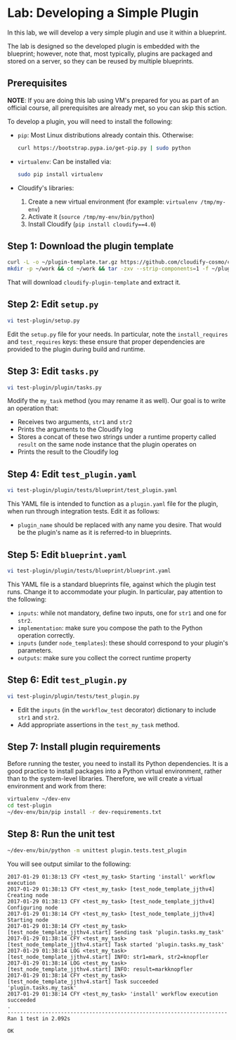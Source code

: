 # Lab: Developing a Simple Plugin

In this lab, we will develop a very simple plugin and use it within a blueprint.

The lab is designed so the developed plugin is embedded with the blueprint; however, note that, most typically, plugins are packaged and stored on a server, so they can be reused
by multiple blueprints.

## Prerequisites

**NOTE**: If you are doing this lab using VM's prepared for you as part of an official course, all prerequisites are
already met, so you can skip this sction.

To develop a plugin, you will need to install the following:

*   `pip`: Most Linux distributions already contain this. Otherwise:
    
    ```bash
    curl https://bootstrap.pypa.io/get-pip.py | sudo python
    ```

*   `virtualenv`: Can be installed via:
    
    ```bash
    sudo pip install virtualenv
    ```

*   Cloudify's libraries:
    1.  Create a new virtual environment (for example: `virtualenv /tmp/my-env`)
    2.  Activate it (`source /tmp/my-env/bin/python`)
    3.  Install Cloudify (`pip install cloudify==4.0`)

## Step 1: Download the plugin template

```bash
curl -L -o ~/plugin-template.tar.gz https://github.com/cloudify-cosmo/cloudify-plugin-template/archive/4.0.tar.gz
mkdir -p ~/work && cd ~/work && tar -zxv --strip-components=1 -f ~/plugin-template.tar.gz
```

That will download `cloudify-plugin-template` and extract it.

## Step 2: Edit `setup.py`

```bash
vi test-plugin/setup.py
```

Edit the `setup.py` file for your needs. In particular, note the `install_requires` and `test_requires` keys: these ensure that proper dependencies are provided to the plugin during build and runtime.

## Step 3: Edit `tasks.py`

```bash
vi test-plugin/plugin/tasks.py
```

Modify the `my_task` method (you may rename it as well). Our goal is to write an operation that:

* Receives two arguments, `str1` and `str2`
* Prints the arguments to the Cloudify log
* Stores a concat of these two strings under a runtime property called `result` on the same node instance that the plugin operates on
* Prints the result to the Cloudify log

## Step 4: Edit `test_plugin.yaml`

```bash
vi test-plugin/plugin/tests/blueprint/test_plugin.yaml
```

This YAML file is intended to function as a `plugin.yaml` file for the plugin, when run through integration tests. Edit it as follows:

* `plugin_name` should be replaced with any name you desire. That would be the plugin's name as it is referred-to in blueprints.

## Step 5: Edit `blueprint.yaml`

```bash
vi test-plugin/plugin/tests/blueprint/blueprint.yaml
```

This YAML file is a standard blueprints file, against which the plugin test runs. Change it to accommodate your plugin. In particular, pay attention to the following:

* `inputs`: while not mandatory, define two inputs, one for `str1` and one for `str2`.
* `implementation`: make sure you compose the path to the Python operation correctly.
* `inputs` (under `node_templates`): these should correspond to your plugin's parameters.
* `outputs`: make sure you collect the correct runtime property

## Step 6: Edit `test_plugin.py`

```bash
vi test-plugin/plugin/tests/test_plugin.py
```

* Edit the `inputs` (in the `workflow_test` decorator) dictionary to include `str1` and `str2`.
* Add appropriate assertions in the `test_my_task` method.

## Step 7: Install plugin requirements

Before running the tester, you need to install its Python dependencies.
It is a good practice to install packages into a Python virtual environment, rather than to the system-level
libraries. Therefore, we will create a virtual environment and work from there:

```bash
virtualenv ~/dev-env
cd test-plugin
~/dev-env/bin/pip install -r dev-requirements.txt
```

## Step 8: Run the unit test

```bash
~/dev-env/bin/python -m unittest plugin.tests.test_plugin
```

You will see output similar to the following:

```
2017-01-29 01:38:13 CFY <test_my_task> Starting 'install' workflow execution
2017-01-29 01:38:13 CFY <test_my_task> [test_node_template_jjthv4] Creating node
2017-01-29 01:38:13 CFY <test_my_task> [test_node_template_jjthv4] Configuring node
2017-01-29 01:38:14 CFY <test_my_task> [test_node_template_jjthv4] Starting node
2017-01-29 01:38:14 CFY <test_my_task> [test_node_template_jjthv4.start] Sending task 'plugin.tasks.my_task'
2017-01-29 01:38:14 CFY <test_my_task> [test_node_template_jjthv4.start] Task started 'plugin.tasks.my_task'
2017-01-29 01:38:14 LOG <test_my_task> [test_node_template_jjthv4.start] INFO: str1=mark, str2=knopfler
2017-01-29 01:38:14 LOG <test_my_task> [test_node_template_jjthv4.start] INFO: result=markknopfler
2017-01-29 01:38:14 CFY <test_my_task> [test_node_template_jjthv4.start] Task succeeded 'plugin.tasks.my_task'
2017-01-29 01:38:14 CFY <test_my_task> 'install' workflow execution succeeded
.
----------------------------------------------------------------------
Ran 1 test in 2.092s

OK
```
